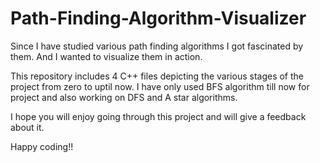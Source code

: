 # Path-Finding-Algorithm-Visualizer

Since I have studied various path finding algorithms I got fascinated by them. And I wanted to visualize them in action.

This repository includes 4 C++ files depicting the various stages of the project from zero to uptil now.
I have only used BFS algorithm till now for project and also working on DFS and A star algorithms.

I hope you will enjoy going through this project and will give a feedback about it.

Happy coding!!
